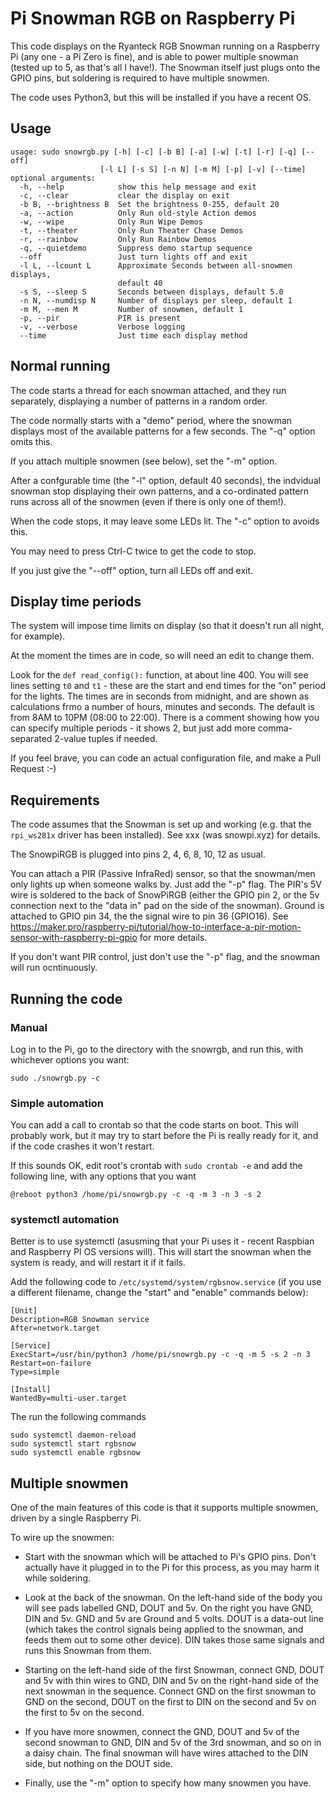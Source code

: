 # Pi Snowman RGB on Raspberry Pi

This code displays on the Ryanteck RGB Snowman running on a Raspberry Pi
(any one - a Pi Zero is fine), and is able to power multiple snowman
(tested up to 5, as that's all I have!).
The Snowman itself just plugs onto the GPIO pins, but soldering is
required to have multiple snowmen.

The code uses Python3, but this will be installed if you have a recent OS.

## Usage

    usage: sudo snowrgb.py [-h] [-c] [-b B] [-a] [-w] [-t] [-r] [-q] [--off]
                        [-l L] [-s S] [-n N] [-m M] [-p] [-v] [--time]
    optional arguments:
      -h, --help            show this help message and exit
      -c, --clear           clear the display on exit
      -b B, --brightness B  Set the brightness 0-255, default 20
      -a, --action          Only Run old-style Action demos
      -w, --wipe            Only Run Wipe Demos
      -t, --theater         Only Run Theater Chase Demos
      -r, --rainbow         Only Run Rainbow Demos
      -q, --quietdemo       Suppress demo startup sequence
      --off                 Just turn lights off and exit
      -l L, --lcount L      Approximate Seconds between all-snowmen displays,
                            default 40
      -s S, --sleep S       Seconds between displays, default 5.0
      -n N, --numdisp N     Number of displays per sleep, default 1
      -m M, --men M         Number of snowmen, default 1
      -p, --pir             PIR is present
      -v, --verbose         Verbose logging
      --time                Just time each display method

## Normal running

The code starts a thread for each snowman attached, and they run separately,
displaying a number of patterns in a random order.

The code normally starts with a "demo" period, where the snowman displays
most of the available patterns for a few seconds. The "-q" option omits this.

If you attach multiple snowmen (see below), set the "-m" option.

After a confgurable time (the "-l" option, default 40 seconds), the indvidual
snowman stop displaying their own patterns, and a co-ordinated pattern runs
across all of the snowmen (even if there is only one of them!).

When the code stops, it may leave some LEDs lit.
The "-c" option to avoids this.

You may need to press Ctrl-C twice to get the code to stop.

If you just give the "--off" option, turn all LEDs off and exit.

## Display time periods

The system will impose time limits on display (so that it doesn't run all
night, for example).

At the moment the times are in code, so will need an edit to change them.

Look for the `def read_config():` function, at about line 400.
You will see lines setting `t0` and `t1` - these are the start and
end times for the "on" period for the lights. The times are in seconds
from midnight, and are shown as calculations frmo a number of hours,
minutes and seconds. The default is from 8AM to 10PM (08:00 to 22:00).
There is a comment showing how you can specify multiple periods -
it shows 2, but just add more comma-separated 2-value tuples if needed.

If you feel brave, you can code an actual configuration file, and make
a Pull Request :-)

## Requirements 

The code assumes that the Snowman is set up and working (e.g. that the
`rpi_ws281x` driver has been installed). See xxx (was snowpi.xyz) for details.

The SnowpiRGB is plugged into pins 2, 4, 6, 8, 10, 12 as usual.

You can attach a PIR (Passive InfraRed) sensor, so that the snowman/men only
lights up when someone walks by. Just add the "-p" flag. The PIR's 5V wire
is soldered to the back of SnowPiRGB (either the GPIO pin 2, or the 5v
connection next to the "data in" pad on the side of the snowman). Ground is
attached to GPIO pin 34, the the signal wire to pin 36 (GPIO16).  See
https://maker.pro/raspberry-pi/tutorial/how-to-interface-a-pir-motion-sensor-with-raspberry-pi-gpio
for more details.

If you don't want PIR control, just don't use the "-p" flag, and the snowman will run ocntinuously.

## Running the code

### Manual

Log in to the Pi, go to the directory with the snowrgb, and run this,
with whichever options you want:

    sudo ./snowrgb.py -c

### Simple automation

You can add a call to crontab so that the code starts on boot.
This will probably work, but it may try to start before the Pi is really
ready for it, and if the code crashes it won't restart.

If this sounds OK, edit root's crontab with `sudo crontab -e` and add the
following line, with any options that you want

    @reboot python3 /home/pi/snowrgb.py -c -q -m 3 -n 3 -s 2

### systemctl automation

Better is to use systemctl (asusming that your Pi uses it - recent Raspbian
and Raspberry PI OS versions will). This will start the snowman when the
system is ready, and will restart it if it fails.

Add the following code to `/etc/systemd/system/rgbsnow.service` (if you use
a different filename, change the "start" and "enable" commands below):

    [Unit]
    Description=RGB Snowman service
    After=network.target

    [Service]
    ExecStart=/usr/bin/python3 /home/pi/snowrgb.py -c -q -m 5 -s 2 -n 3
    Restart=on-failure
    Type=simple

    [Install]
    WantedBy=multi-user.target

The run the following commands

    sudo systemctl daemon-reload
    sudo systemctl start rgbsnow
    sudo systemctl enable rgbsnow

## Multiple snowmen

One of the main features of this code is that it supports multiple snowmen,
driven by a single Raspberry Pi.

To wire up the snowmen:

* Start with the snowman which will be attached to Pi's GPIO pins.
Don't actually have it plugged in to the Pi for this process,
as you may harm it while soldering.

* Look at the back of the snowman. On the left-hand side of the body you
will see pads labelled GND, DOUT and 5v. On the right you have GND, DIN
and 5v. GND and 5v are Ground and 5 volts. DOUT is a data-out line
(which takes the control signals being applied to the snowman,
and feeds them out to some other device).
DIN takes those same signals and runs this Snowman from them.

* Starting on the left-hand side of the first Snowman, connect GND, DOUT
and 5v with thin wires to GND, DIN and 5v on the right-hand side of the
next snowman in the sequence. Connect GND on the first snowman to GND on
the second, DOUT on the first to DIN on the second and 5v on the first to
5v on the second.

* If you have more snowmen, connect the GND, DOUT and 5v of the second
snowman to GND, DIN and 5v of the 3rd snowman, and so on in a daisy chain.
The final snowman will have wires attached to the DIN side, but nothing
on the DOUT side.

* Finally, use the "-m" option to specify how many snowmen you have.
